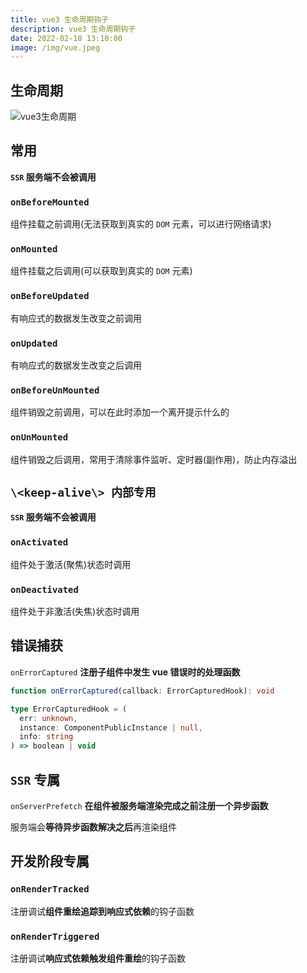 ```yaml
---
title: vue3 生命周期钩子
description: vue3 生命周期钩子
date: 2022-02-18 13:10:00
image: /img/vue.jpeg
---
```




## 生命周期

![vue3生命周期](/img/vue-lifecycle.png)

## 常用

**`SSR` 服务端不会被调用**

### `onBeforeMounted`

组件挂载之前调用(无法获取到真实的 `DOM` 元素，可以进行网络请求)

### `onMounted`

组件挂载之后调用(可以获取到真实的 `DOM` 元素)

### `onBeforeUpdated`

有响应式的数据发生改变之前调用

### `onUpdated`

有响应式的数据发生改变之后调用

### `onBeforeUnMounted`

组件销毁之前调用，可以在此时添加一个离开提示什么的

### `onUnMounted`

组件销毁之后调用，常用于清除事件监听、定时器(副作用)，防止内存溢出

## `\<keep-alive\> 内部专用`

**`SSR` 服务端不会被调用**

### `onActivated`

组件处于激活(聚焦)状态时调用

### `onDeactivated`

组件处于非激活(失焦)状态时调用

## 错误捕获

`onErrorCaptured` **注册子组件中发生 vue 错误时的处理函数**


```ts
function onErrorCaptured(callback: ErrorCapturedHook): void

type ErrorCapturedHook = (
  err: unknown,
  instance: ComponentPublicInstance | null,
  info: string
) => boolean | void
```

## `SSR` 专属

`onServerPrefetch` **在组件被服务端渲染完成之前注册一个异步函数**

服务端会**等待异步函数解决之后**再渲染组件

## 开发阶段专属

### `onRenderTracked`

注册调试**组件重绘追踪到响应式依赖**的钩子函数

### `onRenderTriggered`

注册调试**响应式依赖触发组件重绘**的钩子函数
